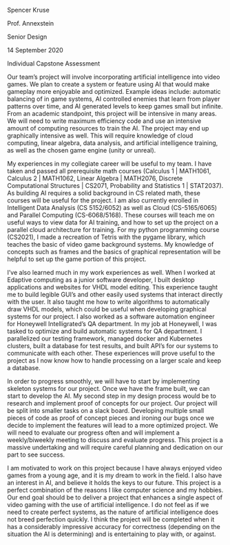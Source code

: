 Spencer Kruse 

Prof. Annexstein 

Senior Design 

14 September 2020 

 

Individual Capstone Assessment 

Our team’s project will involve incorporating artificial intelligence into video games. We plan to create a system or feature using AI that would make gameplay more enjoyable and optimized. Example ideas include: automatic balancing of in game systems, AI controlled enemies that learn from player patterns over time, and AI generated levels to keep games small but infinite. From an academic standpoint, this project will be intensive in many areas. We will need to write maximum efficiency code and use an intensive amount of computing resources to train the AI. The project may end up graphically intensive as well. This will require knowledge of cloud computing, linear algebra, data analysis, and artificial intelligence training, as well as the chosen game engine (unity or unreal).  

My experiences in my collegiate career will be useful to my team. I have taken and passed all prerequisite math courses (Calculus 1 | MATH1061, Calculus 2 | MATH1062, Linear Algebra | MATH2076, Discrete Computational Structures | CS2071, Probability and Statistics 1 | STAT2037). As building AI requires a solid background in CS related math, these courses will be useful for the project. I am also currently enrolled in Intelligent Data Analysis (CS 5152/6052) as well as Cloud (CS-5165/6065) and Parallel Computing (CS-6068/5168). These courses will teach me on useful ways to view data for AI training, and how to set up the project on a parallel cloud architecture for training. For my python programming course (CS2021), I made a recreation of Tetris with the pygame library, which teaches the basic of video game background systems. My knowledge of concepts such as frames and the basics of graphical representation will be helpful to set up the game portion of this project. 

I’ve also learned much in my work experiences as well. When I worked at Edaptive computing as a junior software developer, I built desktop applications and websites for VHDL model editing. This experience taught me to build legible GUI’s and other easily used systems that interact directly with the user. It also taught me how to write algorithms to automatically draw VHDL models, which could be useful when developing graphical systems for our project. I also worked as a software automation engineer for Honeywell Intelligrated’s QA department. In my job at Honeywell, I was tasked to optimize and build automatic systems for QA department. I parallelized our testing framework, managed docker and Kubernetes clusters, built a database for test results, and built API’s for our systems to communicate with each other. These experiences will prove useful to the project as I now know how to handle processing on a larger scale and keep a database. 

In order to progress smoothly, we will have to start by implementing skeleton systems for our project. Once we have the frame built, we can start to develop the AI. My second step in my design process would be to research and implement proof of concepts for our project. Our project will be split into smaller tasks on a slack board. Developing multiple small pieces of code as proof of concept pieces and ironing our bugs once we decide to implement the features will lead to a more optimized project. We will need to evaluate our progress often and will implement a weekly/biweekly meeting to discuss and evaluate progress. This project is a massive undertaking and will require careful planning and dedication on our part to see success. 

I am motivated to work on this project because I have always enjoyed video games from a young age, and it is my dream to work in the field. I also have an interest in AI, and believe it holds the keys to our future. This project is a perfect combination of the reasons I like computer science and my hobbies. Our end goal should be to deliver a project that enhances a single aspect of video gaming with the use of artificial intelligence. I do not feel as if we need to create perfect systems, as the nature of artificial intelligence does not breed perfection quickly. I think the project will be completed when it has a considerably impressive accuracy for correctness (depending on the situation the AI is determining) and is entertaining to play with, or against. 

 

 

 

 

 